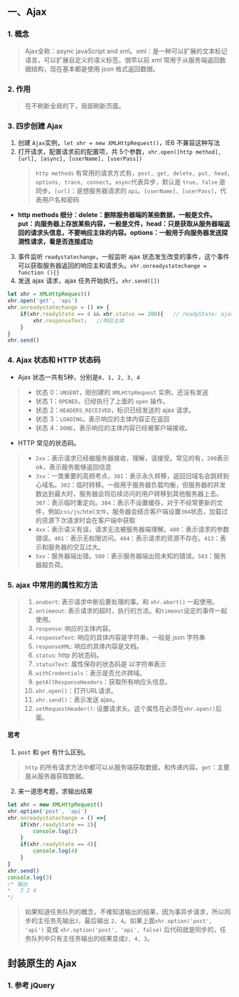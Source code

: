 ## 一、Ajax
### 1. 概念
>Ajax全称：async javaScript and xml。xml：是一种可以扩展的文本标记语言，可以扩展自定义的语义标签。很早以前 xml 常用于从服务端返回数据结构，现在基本都是使用 json 格式返回数据。

### 2. 作用
> 在不刷新全局的下，局部刷新页面。

### 3. 四步创建 Ajax
1. 创建 `Ajax`实例，`let xhr = new XMLHttpRequest()`，IE6 不兼容这种写法
2. 打开请求，配置请求前的配置项，共 5个参数，`xhr.open([http method], [url], [async], [userName], [userPass])`
    > `http methods` 有常用的请求方式有，`post, get, delete, put, head, options, trace, connect`。`async`代表异步，默认是 `true`，`false` 是同步。`[url]`：是想服务器请求的 `api`。`[userName], [userPass]`，代表用户名和密码

 - __http methods 细分：delete：删除服务器端的某些数据，一般是文件。put：向服务器上存放某些内容，一般是文件，head：只是获取从服务器端返回的请求头信息，不要响应主体的内容。options：一般用于向服务器发送探测性请求，看是否连接成功__

3. 事件监听 `readystatechange`，一般监听 ajax 状态发生改变的事件，这个事件可以获取服务器返回的响应主和请求头。`xhr.onreadystatechange = function (){}`
4. 发送 ajax 请求，ajax 任务开始执行。`xhr.send([])`

``` js
let xhr = XMLHttpRequest()
xhr.open('get', 'api')
xhr.onreadystatechange = () => {
    if(xhr.readyState == 4 && xhr.status == 200){   // readyState: ajax 状态，status：http 请求状态
        xhr.responseText;   //响应主体
    }
}
xhr.send()
```
### 4. Ajax 状态和 HTTP 状态码
* Ajax 状态一共有5种，分别是`0, 1, 2, 3, 4`
>- 状态 0：`UNSENT`，刚创建的 `XMLHttpRequest` 实例，还没有发送
>- 状态 1：`OPENED`，已经执行了上面的 `open` 操作。
>- 状态 2：`HEADERS_RECEIVED`，标识已经发送的 ajax 请求。
>- 状态 3：`LOADING`，表示响应的主体内容正在返回
>- 状态 4：`DONE`，表示响应的主体内容已经被客户端接收。

* HTTP 常见的状态码。
>- `2xx`：表示请求已经被服务器接收，理解，请接受。常见的有，`200`表示ok，表示服务能够返回信息
>- `3xx`：一类重要的高频考点，`301`：表示永久转移，返回旧域名会跳转到心域名。`302`：临时转移。一般用于服务器负载均衡，但服务器的并发数达到最大时，服务器会将后续访问的用户转移到其他服务器上去。`307`：表示临时重定向。`304`：表示不设置缓存，对于不经常更新的文件，例如`css/js/html文件`，服务器会结合客户端设置`304`状态，加载过的资源下次请求时会在客户端中获取
>- `4xx`：表示语义有误，请求无法被服务器端理解。`400`：表示请求的参数错误。`401`：表示无权限访问。`404`：表示请求的资源不存在。`413`：表示和服务器的交互过大。
>- `5xx`：服务器端出错。`500`：表示服务器端出现未知的错误。`503`：服务器超负荷。 

### 5. ajax 中常用的属性和方法
>1. `onabort`: 表示请求中断后要处理的事。和 `xhr.abort()` 一起使用。
>2. `ontimeout`: 表示请求的超时，执行的方法。和`timeout`设定的事件一起使用。
> 3. `response`: 响应的主体内容。
>4. `responseText`: 响应的具体内容是字符串，一般是 json 字符串
>5. `responseXML`: 响应的具体内容是文档。
>6. `status`: http 的状态码。
>7. `statusText`: 属性保存的状态码是 以字符串表示
>8. `withCredentials`：表示是否允许跨域。
>9. `getAllResponseHeaders`：获取所有响应头信息。
>10. `xhr.open()`：打开URL请求。
>11. `xhr.send()`：表示发送 ajax。
>12. `setRequestHeader()`: 设置请求头。这个属性在必须在`xhr.open()`后面。

#### 思考
1. `post` 和 `get` 有什么区别。
>`http` 的所有请求方法中都可以从服务端获取数据，和传递内容。`get`：主要是从服务器获取数据。

2. 来一道思考题，求输出结果
``` js
let xhr = new XMLHttpRequest()
xhr.option('post', 'api')
xhr.onreadystatechange = () =>{
    if(xhr.readyState == 2){
        console.log(2)
    }
    if(xhr.readyState == 4){
        console.log(4)
    }
}
xhr.send()
console.log(3)
/* 输出
*   3 2 4
*/
```
> 如果知道任务队列的概念，不难知道输出的结果，因为事异步请求，所以同步的主任务先输出`3`，最后输出 `2, 4`。如果上面`xhr.option('post', 'api')` 变成 `xhr.option('post', 'api', false)` 后代码就是同步的，任务队列中只有主任务输出的结果变成`2, 4, 3`。

## 封装原生的 Ajax
### 1. 参考 jQuery
``` js

```










